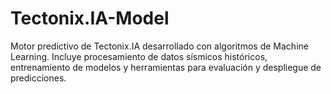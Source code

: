 # Tectonix.IA-Model
Motor predictivo de Tectonix.IA desarrollado con algoritmos de Machine Learning. Incluye procesamiento de datos sísmicos históricos, entrenamiento de modelos y herramientas para evaluación y despliegue de predicciones.
